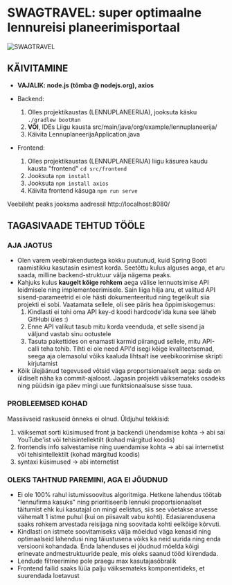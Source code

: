 # SWAGTRAVEL: super optimaalne lennureisi planeerimisportaal
![SWAGTRAVEL](https://github.com/user-attachments/assets/61dfcc88-b51c-4428-b2cb-37c6bd7f6fcf)

## KÄIVITAMINE
* **VAJALIK: node.js (tõmba @ nodejs.org), axios**
* Backend:
    1. Olles projektikaustas (LENNUPLANEERIJA), jooksuta käsku `./gradlew bootRun`
    2. **VÕI**, IDEs Liigu kausta src/main/java/org/example/lennuplaneerija/
    3. Käivita LennuplaneerijaApplication.java

      
 * Frontend:
    1. Olles projektikaustas (LENNUPLANEERIJA) liigu käsurea kaudu kausta "frontend" `cd src/frontend`
    2. Jooksuta `npm install`
    3. Jooksuta `npm install axios`
    4. Käivita frontend käsuga `npm run serve`
  
Veebileht peaks jooksma aadressil http://localhost:8080/

## TAGASIVAADE TEHTUD TÖÖLE

### AJA JAOTUS
- Olen varem veebirakendustega kokku puutunud, kuid Spring Booti raamistikku kasutasin esimest korda.
Seetõttu kulus alguses aega, et aru saada, milline backend-struktuur välja nägema peaks.
- Kahjuks kulus **kaugelt kõige rohkem** aega välise lennuotsimise API leidmisele ning implementeerimisele.
Sain liiga hilja aru, et valitud API sisend-parameetrid ei ole hästi dokumenteeritud ning tegelikult siia projekti ei sobi.
Vaatamata sellele, oli see päris hea õppimiskogemus:
    1. Kindlasti ei tohi oma API key-d koodi hardcode'ida kuna see läheb GitHubi üles :)
    2. Enne API valikut tasub mitu korda veenduda, et selle sisend ja väljund vastab sinu ootustele
    3. Tasuta pakettides on enamasti karmid piirangud sellele, mitu API-calli teha tohib. Tihti ei ole need API'd isegi kõige kvaliteetsemad,
  seega aja olemasolul võiks kaaluda lihtsalt ise veebikoorimise skripti kirjutamist
- Kõik ülejäänud tegevused võtsid väga proportsionaalselt aega: seda on üldiselt näha ka commit-ajaloost. Jagasin projekti väiksemateks osadeks
ning püüdsin iga päev mingi uue funktsionaalsuse sisse tuua.

### PROBLEEMSED KOHAD
Massiivseid raskuseid õnneks ei olnud. Üldjuhul tekkisid:
1. väiksemat sorti küsimused front ja backendi ühendamise kohta -> abi sai YouTube'ist või tehisintellektilt (kohad märgitud koodis)
2. frontendis info salvestamise ning uuendamise kohta -> abi sai internetist või tehisintellektilt (kohad märgitud koodis)
3. syntaxi küsimused -> abi internetist

### OLEKS TAHTNUD PAREMINI, AGA EI JÕUDNUD
- Ei ole 100% rahul istumissoovitus algoritmiga. Hetkene lahendus töötab "lennufirma kasuks" ning prioritiseerib lennuki proportsionaalset täitumist ehk
kui kasutajal on mingi eelistus, siis see võetakse arvesse vähemalt 1 istme puhul (kui on piisavalt vabu kohti). Edasiarendusena saaks rohkem arvestada reisijaga
ning soovitada kohti eelkõige kõrvuti.
- Kindlasti on istmete soovitamiseks välja mõeldud väga kenasid ning optimaalseid lahendusi ning täiustusena võiks ka neid uurida ning enda versiooni kohandada. Enda lahenduses
ei jõudnud mõelda kõigi erinevate andmestruktuuride peale, mis oleks saanud tööd kiirendada.
- Lendude filtreerimine pole praegu max kasutajasõbralik
- Frontend failid saaks lüüa palju väiksemateks komponentideks, et suurendada loetavust

